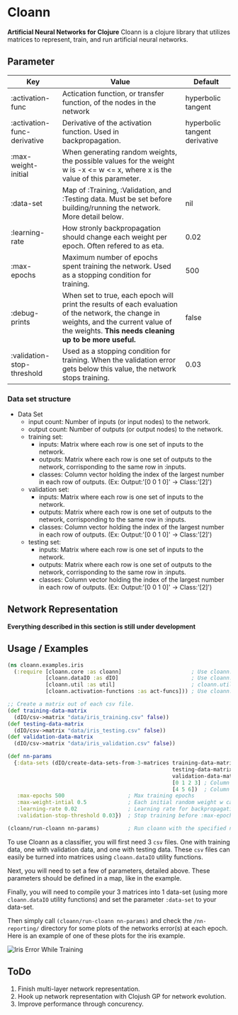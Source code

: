 # Cloann
**Artificial Neural Networks for Clojure**
Cloann is a clojure library that utilizes matrices to represent, train, and run artificial neural networks.

## Parameter
Key | Value | Default
|---|---|---|
:activation-func | Actication function, or transfer function, of the nodes in the network | hyperbolic tangent
:activation-func-derivative | Derivative of the activation function. Used in backpropagation. | hyperbolic tangent derivative
:max-weight-initial | When generating random weights, the possible values for the weight w is -x <= w <= x, where x is the value of this parameter. 
:data-set | Map of :Training, :Validation, and :Testing data. Must be set before building/running the network. More detail below.| nil
:learning-rate | How stronly backpropagation should change each weight per epoch. Often refered to as eta. | 0.02
:max-epochs | Maximum number of epochs spent training the network. Used as a stopping condition for training. | 500
:debug-prints | When set to true, each epoch will print the results of each evaluation of the network, the change in weights, and the current value of the weights. **This needs cleaning up to be more useful.** | false
:validation-stop-threshold | Used as a stopping condition for training. When the validation error gets below this value, the network stops training. | 0.03

### Data set structure
- Data Set
  - input count: Number of inputs (or input nodes) to the network.
  - output count: Number of outputs (or output nodes) to the network.
  - training set:
    - inputs: Matrix where each row is one set of inputs to the network.
    - outputs: Matrix where each row is one set of outputs to the network, corrisponding to the same row in :inputs.
    - classes: Column vector holding the index of the largest number in each row of outputs. (Ex: Output:'[0 0 1 0]' -> Class:'[2]')
  - validation set:
    - inputs: Matrix where each row is one set of inputs to the network.
    - outputs: Matrix where each row is one set of outputs to the network, corrisponding to the same row in :inputs.
    - classes: Column vector holding the index of the largest number in each row of outputs. (Ex: Output:'[0 0 1 0]' -> Class:'[2]')
  - testing set:
    - inputs: Matrix where each row is one set of inputs to the network.
    - outputs: Matrix where each row is one set of outputs to the network, corrisponding to the same row in :inputs.
    - classes: Column vector holding the index of the largest number in each row of outputs. (Ex: Output:'[0 0 1 0]' -> Class:'[2]')

## Network Representation
**Everything described in this section is still under development**


## Usage / Examples
```clojure
(ns cloann.examples.iris
  (:require [cloann.core :as cloann]                      ; Use cloann.core
            [cloann.dataIO :as dIO]                       ; Use cloann.dataIO, which contains csv and data-set utility functions.
            [cloann.util :as util]                        ; cloann.util contains many utility functions.
            [cloann.activation-functions :as act-funcs])) ; Use cloann.activation-functions, which contains many standard activation functions and their derivatives.

;; Create a matrix out of each csv file.
(def training-data-matrix
  (dIO/csv->matrix "data/iris_training.csv" false))
(def testing-data-matrix
  (dIO/csv->matrix "data/iris_testing.csv" false))
(def validation-data-matrix
  (dIO/csv->matrix "data/iris_validation.csv" false))

(def nn-params
  {:data-sets (dIO/create-data-sets-from-3-matrices training-data-matrix    ; Creates a single data-set out of all 3 sub-sets
                                                    testing-data-matrix     ; and an indication of which columns of the
                                                    validation-data-matrix  ; matrices are inputs and outputs.
                                                    [0 1 2 3] ; Column indexes of inputs.
                                                    [4 5 6])  ; Column indexes of outputs.
   :max-epochs 500                    ; Max training epochs
   :max-weight-intial 0.5             ; Each initial random weight w can be -0.5 < w < 0.5
   :learning-rate 0.02                ; Learning rate for backpropagation.
   :validation-stop-threshold 0.03})  ; Stop training before :max-epochs if error on validation data sub-set drops below this value.

(cloann/run-cloann nn-params)         ; Run cloann with the specified netowrk parameters. Check nn-reporting folder for charts of progress.
```
To use Cloann as a classifier, you will first need 3 `csv` files. One with training data, one with validation data, and one with testing data. These `csv` files can easily be turned into matrices using `cloann.dataIO` utility functions.

Next, you will need to set a few of parameters, detailed above. These parameters should be defined in a map, like in the example.

Finally, you will need to compile your 3 matrices into 1 data-set (using more `cloann.dataIO` utility functions) and set the parameter `:data-set` to your data-set.

Then simply call `(cloann/run-cloann nn-params)` and check the `/nn-reporting/` directory for some plots of the networks error(s) at each epoch. Here is an example of one of these plots for the iris example.

![Iris Error While Training](http://i.imgur.com/cXxCA0l.png)

## ToDo
1. Finish multi-layer network representation.
2. Hook up network representation with Clojush GP for network evolution.
3. Improve performance through concurency.
